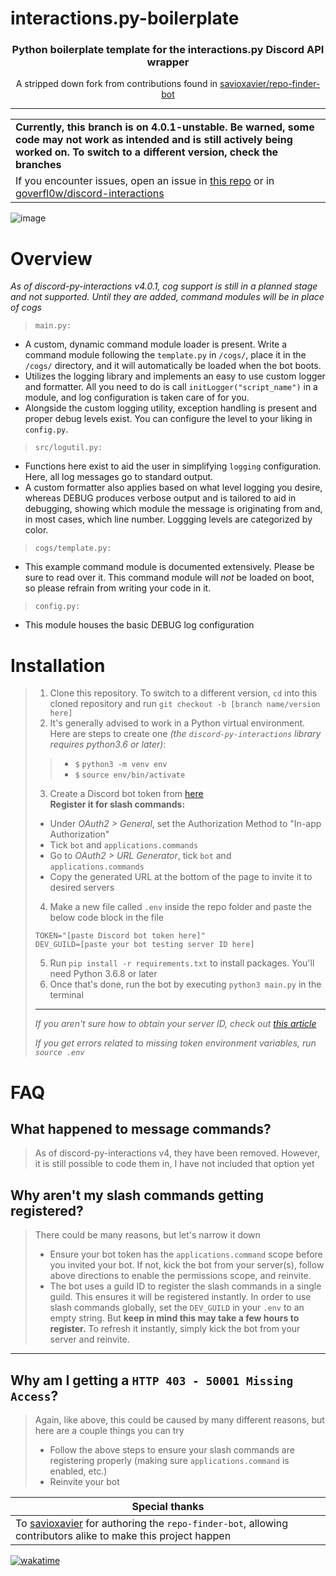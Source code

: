 # interactions.py-boilerplate
<h3 align=center>Python boilerplate template for the interactions.py Discord API wrapper</h3>
<p align=center>A stripped down fork from contributions found in <a href="https://github.com/savioxavier/repo-finder-bot">savioxavier/repo-finder-bot</a></p>
<hr>

<table>
    <tr>
    <td>
        <b>Currently, this branch is on 4.0.1-unstable. Be warned, some code may not work as intended and is still actively being worked on. To switch to a different version, check the branches</b>
    </td>
    </tr>
    <tr>
    <td>
        If you encounter issues, open an issue in <a href="https://github.com/V3ntus/discord-py-interactions_boilerplate/issues">this repo</a>
      or in <a href="https://github.com/goverfl0w/discord-interactions/issues">goverfl0w/discord-interactions</a>
    </td>
    </tr>
</table>

![image](https://user-images.githubusercontent.com/29584664/149206003-31a184ad-89e2-4481-978b-129cdebb892f.png)

# Overview
*As of discord-py-interactions v4.0.1, cog support is still in a planned stage and not supported. Until they are added, command modules will be in place of cogs*
> `main.py:`
- A custom, dynamic command module loader is present. Write a command module following the `template.py` in `/cogs/`, place it in the `/cogs/` directory, and it will automatically be loaded when the bot boots.
- Utilizes the logging library and implements an easy to use custom logger and formatter. All you need to do is call `initLogger("script_name")` in a module, and log configuration is taken care of for you.
- Alongside the custom logging utility, exception handling is present and proper debug levels exist. You can configure the level to your liking in `config.py`.

> `src/logutil.py:`
- Functions here exist to aid the user in simplifying `logging` configuration. Here, all log messages go to standard output.
- A custom formatter also applies based on what level logging you desire, whereas DEBUG produces verbose output and is tailored to aid in debugging, showing which module the message is originating from and, in most cases, which line number. Loggging levels are categorized by color.

> `cogs/template.py:`
- This example command module is documented extensively. Please be sure to read over it. This command module will *not* be loaded on boot, so please refrain from writing your code in it.

> `config.py:`
- This module houses the basic DEBUG log configuration

# Installation
> 1. Clone this repository. To switch to a different version, `cd` into this cloned repository and run `git checkout -b [branch name/version here]`
> 2. It's generally advised to work in a Python virtual environment. Here are steps to create one *(the `discord-py-interactions` library requires python3.6 or later)*:
> > - `$` `python3 -m venv env`
> > - `$` `source env/bin/activate`
> 3. Create a Discord bot token from [here](https://discord.com/developers/applications/)  
> **Register it for slash commands:**
> - Under *OAuth2 > General*, set the Authorization Method to "In-app Authorization"
> - Tick `bot` and `applications.commands`
> - Go to *OAuth2 > URL Generator*, tick `bot` and `applications.commands`
> - Copy the generated URL at the bottom of the page to invite it to desired servers
> 4. Make a new file called `.env` inside the repo folder and paste the below code block in the file
> ```
> TOKEN="[paste Discord bot token here]"
> DEV_GUILD=[paste your bot testing server ID here]
> ```
> 5. Run `pip install -r requirements.txt` to install packages. You'll need Python 3.6.8 or later
> 6. Once that's done, run the bot by executing `python3 main.py` in the terminal
>
> <hr />
> 
> *If you aren't sure how to obtain your server ID, check out [this article](https://www.alphr.com/discord-find-server-id/)*
> 
> *If you get errors related to missing token environment variables, run `source .env`*

# FAQ
## What happened to message commands?
> As of discord-py-interactions v4, they have been removed. However, it is still possible to code them in, I have not included that option yet

## Why aren't my slash commands getting registered?
> There could be many reasons, but let's narrow it down
> - Ensure your bot token has the `applications.command` scope before you invited your bot. If not, kick the bot from your server(s), follow above directions to enable the permissions scope, and reinvite.
> - The bot uses a guild ID to register the slash commands in a single guild. This ensures it will be registered instantly. In order to use slash commands globally, set the `DEV_GUILD` in your `.env` to an empty string. But **keep in mind this may take a few hours to register.** To refresh it instantly, simply kick the bot from your server and reinvite.

<hr />

## Why am I getting a `HTTP 403 - 50001 Missing Access`?
> Again, like above, this could be caused by many different reasons, but here are a couple things you can try
> - Follow the above steps to ensure your slash commands are registering properly (making sure `applications.command` is enabled, etc.)
> - Reinvite your bot

| **Special thanks** |
| --- |
| To [savioxavier](https://github.com/savioxavier/repo-finder-bot) for authoring the `repo-finder-bot`, allowing contributors alike to make this project happen |

[![wakatime](https://wakatime.com/badge/github/V3ntus/discord-py-interactions_boilerplate.svg)](https://wakatime.com/badge/github/V3ntus/discord-py-interactions_boilerplate)
